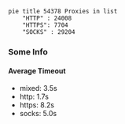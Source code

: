 
```mermaid
pie title 54378 Proxies in list
    "HTTP" : 24008
    "HTTPS": 7704
    "SOCKS" : 29204
```

### Some Info
#### Average Timeout

- mixed: 3.5s
- http: 1.7s
- https: 8.2s
- socks: 5.0s